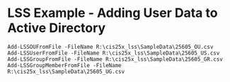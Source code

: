 # LSS Example - Adding User Data to Active Directory
    Add-LSSOUFromFile -FileName R:\cis25x_lss\SampleData\25605_OU.csv
    Add-LSSUserFromFile -FileName R:\cis25x_lss\SampleData\25605_US.csv
    Add-LSSGroupFromFile -FileName R:\cis25x_lss\SampleData\25605_GR.csv
    Add-LSSGroupMemberFromFile -FileName R:\cis25x_lss\SampleData\25605_UG.csv